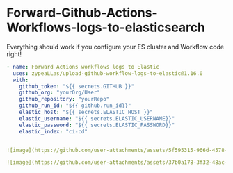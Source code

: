 # Forward-Github-Actions-Workflows-logs-to-elasticsearch


Everything should work if you configure your ES cluster and Workflow code right!


```yaml
- name: Forward Actions workflows logs to Elastic
  uses: zypeaLLas/upload-github-workflow-logs-to-elastic@1.16.0
  with:
    github_token: "${{ secrets.GITHUB }}"
    github_org: "yourOrg/User"
    github_repository: "yourRepo"
    github_run_id: "${{ github.run_id}}"
    elastic_host: "${{ secrets.ELASTIC_HOST }}"
    elastic_username: "${{ secrets.ELASTIC_USERNAME}}"
    elastic_password: "${{ secrets.ELASTIC_PASSWORD}}"
    elastic_index: "ci-cd"


![image](https://github.com/user-attachments/assets/5f595315-966d-4578-a406-1078cb5dabee)

![image](https://github.com/user-attachments/assets/37b0a178-3f32-48ac-9a5c-19f365786ac9)
